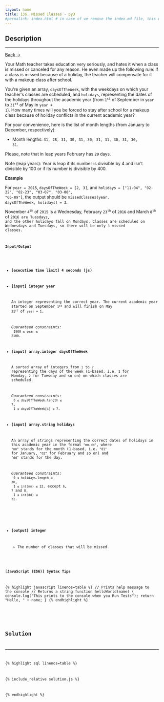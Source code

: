 ```yaml
---
layout: home
title: 136. Missed Classes - py3
#permalink: index.html # in case of we remove the index.md file, this doc will be the index page
---
```


<div class="row">
<div class="columnStmt" markdown="1">

## Description

---

[Back -> ](../README.md)

Your Math teacher takes education very seriously, and hates it when a class is missed or canceled for any reason. He even made up the following rule: if a class is missed because of a holiday, the teacher will compensate for it with a makeup class after school.

You're given an array, <code>daysOfTheWeek</code>, with the weekdays on which your teacher's classes are scheduled, and <code>holidays</code>, representing the dates of the holidays throughout the academic year (from <code>1<sup>st</sup></code> of September in <code>year</code> to <code>31<sup>st</sup></code> of May in <code>year + 1</code>). How many times will you be forced to stay after school for a makeup class because of holiday conflicts in the current academic year?

For your convenience, here is the list of month lengths (from January to December, respectively):

- Month lengths: <code>31, 28, 31, 30, 31, 30, 31, 31, 30, 31, 30, 31</code>.

Please, note that in leap years February has <code>29</code> days.

Note (leap years): Year is leap if its number is divisible by 4 and isn’t divisible by 100 or if its number is divisible by 400.

**Example**

For <code>year = 2015</code>, <code>daysOfTheWeek = [2, 3]</code>, and
<code>holidays = ["11-04", "02-22", "02-23", "03-07", "03-08", "05-09"]</code>,
the output should be
<code>missedClasses(year, daysOfTheWeek, holidays) = 3</code>.

November <code>4<sup>th</sup></code> of <code>2015</code> is a Wednesday, February <code>23<sup>th</sup></code> of <code>2016</code> and March <code>8<sup>th</sup></code> of <code>2016</sup> are Tuesdays, and the other holidays fall on Mondays. Classes are scheduled on Wednesdays and Tuesdays, so there will be only <code>3</code> missed classes.

**Input/Output**

- **[execution time limit] 4 seconds (js)**
- **[input] integer year**

  An integer representing the correct year. The current academic year started on September <code>1<sup>st</sup></code> and will finish on May <code>31<sup>st</sup></code> of <code>year + 1</code>.

  _Guaranteed constraints:_<br>
  <code>1900 ≤ year ≤ 2100</code>.

- **[input] array.integer daysOfTheWeek**

  A sorted array of integers from <code>1</code> to <code>7</code> representing the days of the week (1-based, i.e. <code>1</code> for Monday, <code>2</code> for Tuesday and so on) on which classes are scheduled.

  _Guaranteed constraints:_<br>
  <code>0 ≤ daysOfTheWeek.length ≤ 7</code>,<br>
  <code>1 ≤ daysOfTheWeek[i] ≤ 7</code>.

- **[input] array.string holidays**

  An array of strings representing the correct dates of holidays in this academic year in the format <code>"mm-dd"</code>, where <code>"mm"</code> stands for the month (1-based, i.e. <code>"01"</code> for January, <code>"02"</code> for February and so on) and <code>"dd"</code> stands for the day.

  _Guaranteed constraints:_<br>
  <code>0 ≤ holidays.length ≤ 30</code>,<br>
  <code>1 ≤ int(mm) ≤ 12</code>, except <code>6</code>, <code>7</code> and <code>8</code>,<br>
  <code>1 ≤ int(dd) ≤ 31</code>.

* **[output] integer**

  - The number of classes that will be missed.

**[JavaScript (ES6)] Syntax Tips**

{% highlight javascript linenos=table %}
// Prints help message to the console
// Returns a string
function helloWorld(name) {
console.log("This prints to the console when you Run Tests");
return "Hello, " + name;
}
{% endhighlight %}

</div>
<div class="columnSol" markdown="1">

## Solution

---

{% highlight sql linenos=table %}

{% include_relative solution.js %}

{% endhighlight %}

</div>
</div>
